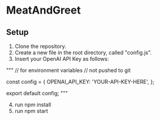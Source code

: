 # MeatAndGreet

## Setup

1. Clone the repository.
2. Create a new file in the root directory, called "config.js".
3. Insert your OpenAI API Key as follows:

"""
// for environment variables
// not pushed to git

const config = {
    OPENAI_API_KEY: 'YOUR-API-KEY-HERE',
  };
  
export default config;
"""

4. run npm install
5. run npm start
  
